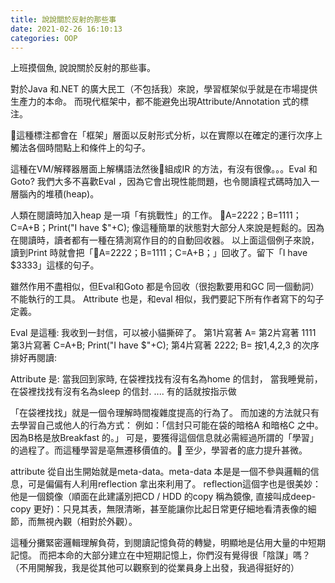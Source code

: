 ```yaml
---
title: 說說關於反射的那些事
date: 2021-02-26 16:10:13
categories: OOP
---
```


上班摸個魚, 說說關於反射的那些事。

對於Java 和.NET 的廣大民工（不包括我）來說，學習框架似乎就是在市場提供生產力的本命。
而現代框架中，都不能避免出現Attribute/Annotation 式的標注。

這種標注都會在「框架」層面以反射形式分析，以在實際以在確定的運行次序上觸法各個時間點上和條件上的勾子。

這種在VM/解釋器層面上解構語法然後組成IR 的方法，有沒有很像。。。Eval 和Goto?
我們大多不喜歡Eval ，因為它會出現性能問題，也令閱讀程式碼時加入一層腦內的堆積(heap)。

人類在閱讀時加入heap 是一項「有挑戰性」的工作。
A=2222；B=1111；C=A+B；Print("I have $"+C);
像這種簡單的狀態對大部分人來說是輕鬆的。因為在閱讀時，讀者都有一種在猜測寫作目的的自動回收器。
以上面這個例子來說，讀到Print 時就會把「A=2222；B=1111；C=A+B；」回收了。留下「I have $3333」這樣的句子。

雖然作用不盡相似，但Eval和Goto 都是令回收（很抱歉要用和GC 同一個動詞）不能執行的工具。
Attribute 也是，和eval 相似，我們要記下所有作者寫下的勾子定義。

Eval 是這種:
我收到一封信，可以被小貓撕碎了。
第1片寫著 A=
第2片寫著 1111
第3片寫著 C=A+B; Print("I have $"+C);
第4片寫著 2222; B=
按1,4,2,3 的次序排好再閱讀:

Attribute 是:
當我回到家時, 在袋裡找找有沒有名為home 的信封，
當我睡覺前，在袋裡找找有沒有名為sleep 的信封.
....
有的話就按指示做

「在袋裡找找」就是一個令理解時間複雜度提高的行為了。
而加速的方法就只有去學習自己或他人的行為方式：
例如：「信封只可能在袋的暗格A 和暗格C 之中。因為B格是放Breakfast 的。」
可是，要獲得這個信息就必需經過所謂的「學習」的過程了。而這種學習是亳無遷移價值的。
至少，學習者的底力提升甚微。

attribute 從自出生開始就是meta-data。meta-data 本是是一個不參與邏輯的信息，可是偏偏有人利用reflection 拿出來利用了。
reflection這個字也是很美妙：他是一個鏡像（順面在此建議別把CD / HDD 的copy 稱為鏡像, 直接叫成deep-copy 更好)：只見其表，無限清晰，甚至能讓你比起日常更仔細地看清表像的細節，而無視內觀（相對於外觀）。

這種分攤緊密邏輯理解負荷，到閱讀記憶負荷的轉變，明顯地是佔用大量的中短期記憶。
而把本命的大部分建立在中短期記憶上，你們沒有覺得很「陰謀」嗎？
（不用開解我，我是從其他可以觀察到的從業員身上出發，我過得挺好的）